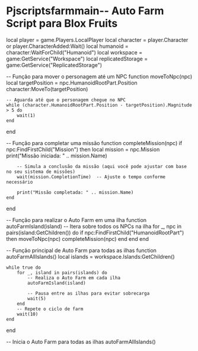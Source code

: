 # Pjscriptsfarmmain-- Auto Farm Script para Blox Fruits
local player = game.Players.LocalPlayer
local character = player.Character or player.CharacterAdded:Wait()
local humanoid = character:WaitForChild("Humanoid")
local workspace = game:GetService("Workspace")
local replicatedStorage = game:GetService("ReplicatedStorage")

-- Função para mover o personagem até um NPC
function moveToNpc(npc)
    local targetPosition = npc.HumanoidRootPart.Position
    character:MoveTo(targetPosition)
    
    -- Aguarda até que o personagem chegue no NPC
    while (character.HumanoidRootPart.Position - targetPosition).Magnitude > 5 do
        wait(1)
    end
end

-- Função para completar uma missão
function completeMission(npc)
    if npc:FindFirstChild("Mission") then
        local mission = npc.Mission
        print("Missão iniciada: " .. mission.Name)
        
        -- Simula a conclusão da missão (aqui você pode ajustar com base no seu sistema de missões)
        wait(mission.CompletionTime)  -- Ajuste o tempo conforme necessário
        
        print("Missão completada: " .. mission.Name)
    end
end

-- Função para realizar o Auto Farm em uma ilha
function autoFarmIsland(island)
    -- Itera sobre todos os NPCs na ilha
    for _, npc in pairs(island:GetChildren()) do
        if npc:FindFirstChild("HumanoidRootPart") then
            moveToNpc(npc)
            completeMission(npc)
        end
    end
end

-- Função principal de Auto Farm para todas as ilhas
function autoFarmAllIslands()
    local islands = workspace.Islands:GetChildren()
    
    while true do
        for _, island in pairs(islands) do
            -- Realiza o Auto Farm em cada ilha
            autoFarmIsland(island)
            
            -- Pausa entre as ilhas para evitar sobrecarga
            wait(5)
        end
        -- Repete o ciclo de farm
        wait(10)
    end
end

-- Inicia o Auto Farm para todas as ilhas
autoFarmAllIslands()
